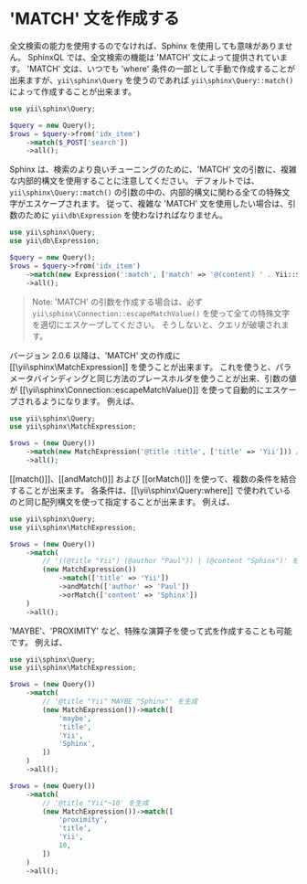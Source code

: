 'MATCH' 文を作成する
====================

全文検索の能力を使用するのでなければ、Sphinx を使用しても意味がありません。
SphinxQL では、全文検索の機能は 'MATCH' 文によって提供されています。
'MATCH' 文は、いつでも 'where' 条件の一部として手動で作成することが出来ますが、`yii\sphinx\Query` を使うのであれば `yii\sphinx\Query::match()` によって作成することが出来ます。

```php
use yii\sphinx\Query;

$query = new Query();
$rows = $query->from('idx_item')
    ->match($_POST['search'])
    ->all();
```

Sphinx は、検索のより良いチューニングのために、'MATCH' 文の引数に、複雑な内部的構文を使用することに注意してください。
デフォルトでは、`yii\sphinx\Query::match()` の引数の中の、内部的構文に関わる全ての特殊文字がエスケープされます。
従って、複雑な 'MATCH' 文を使用したい場合は、引数のために `yii\db\Expression` を使わなければなりません。

```php
use yii\sphinx\Query;
use yii\db\Expression;

$query = new Query();
$rows = $query->from('idx_item')
    ->match(new Expression(':match', ['match' => '@(content) ' . Yii::$app->sphinx->escapeMatchValue($_POST['search'])]))
    ->all();
```

> Note: 'MATCH' の引数を作成する場合は、必ず `yii\sphinx\Connection::escapeMatchValue()` を使って全ての特殊文字を適切にエスケープしてください。
  そうしないと、クエリが破壊されます。

バージョン 2.0.6 以降は、'MATCH' 文の作成に [[\yii\sphinx\MatchExpression]] を使うことが出来ます。
これを使うと、パラメータバインディングと同じ方法のプレースホルダを使うことが出来、引数の値が [[\yii\sphinx\Connection::escapeMatchValue()]] を使って自動的にエスケープされるようになります。
例えば、

```php
use yii\sphinx\Query;
use yii\sphinx\MatchExpression;

$rows = (new Query())
    ->match(new MatchExpression('@title :title', ['title' => 'Yii'])) // ':title' の値が自動的にエスケープされる
    ->all();
```

[[match()]]、[[andMatch()]] および [[orMatch()]] を使って、複数の条件を結合することが出来ます。
各条件は、[[\yii\sphinx\Query:where]] で使われているのと同じ配列構文を使って指定することが出来ます。
例えば、

```php
use yii\sphinx\Query;
use yii\sphinx\MatchExpression;

$rows = (new Query())
    ->match(
        // '((@title "Yii") (@author "Paul")) | (@content "Sphinx")' を生成
        (new MatchExpression())
            ->match(['title' => 'Yii'])
            ->andMatch(['author' => 'Paul'])
            ->orMatch(['content' => 'Sphinx'])
    )
    ->all();
```

'MAYBE'、'PROXIMITY' など、特殊な演算子を使って式を作成することも可能です。
例えば、

```php
use yii\sphinx\Query;
use yii\sphinx\MatchExpression;

$rows = (new Query())
    ->match(
        // '@title "Yii" MAYBE "Sphinx"' を生成
        (new MatchExpression())->match([
            'maybe',
            'title',
            'Yii',
            'Sphinx',
        ])
    )
    ->all();

$rows = (new Query())
    ->match(
        // '@title "Yii"~10' を生成
        (new MatchExpression())->match([
            'proximity',
            'title',
            'Yii',
            10,
        ])
    )
    ->all();
```
